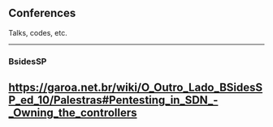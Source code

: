 ## Conferences

Talks, codes, etc.

---
### BsidesSP 
https://garoa.net.br/wiki/O_Outro_Lado_BSidesSP_ed_10/Palestras#Pentesting_in_SDN_-_Owning_the_controllers
---
